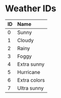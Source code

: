 # Weather IDs

| ID | Name |
| :--- | :--- |
| 0 | Sunny |
| 1 | Cloudy |
| 2 | Rainy |
| 3 | Foggy |
| 4 | Extra sunny |
| 5 | Hurricane |
| 6 | Extra colors |
| 7 | Ultra sunny |

